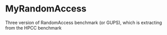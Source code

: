 MyRandomAccess
==============

Three version of RandomAccess benchmark (or GUPS), which is extracting from the HPCC benchmark
